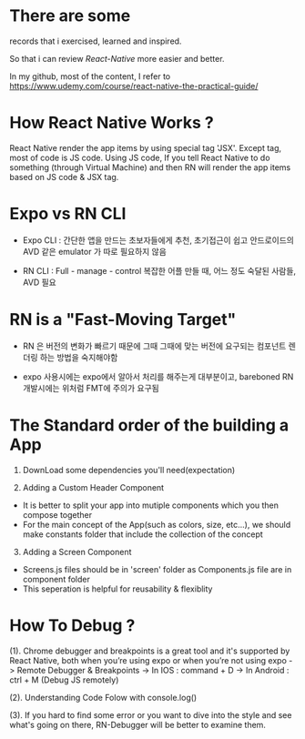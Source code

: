 # There are some 
records that i exercised, learned and inspired.

So that i can review *React-Native* more easier and better.

In my github, most of the content, I refer to https://www.udemy.com/course/react-native-the-practical-guide/ 

# How React Native Works ?
React Native render the app items by using special tag 'JSX'. Except tag, most of code is JS code. Using JS code, If you tell React Native to do something (through Virtual Machine) and then RN will render the app items based on JS code & JSX tag.

# Expo vs RN CLI
- Expo CLI
: 간단한 앱을 만드는 초보자들에게 추천, 초기접근이 쉽고 안드로이드의 AVD 같은 emulator 가 따로 필요하지 않음

- RN CLI
: Full - manage - control 복잡한 어플 만들 때, 어느 정도 숙달된 사람들, AVD 필요

# RN is a "Fast-Moving Target"
- RN 은 버전의 변화가 빠르기 때문에 그때 그때에 맞는 버전에 요구되는 컴포넌트 렌더링 하는 방법을 숙지해야함

- expo 사용시에는 expo에서 알아서 처리를 해주는게 대부분이고, bareboned RN 개발시에는 위처럼 FMT에 주의가 요구됨

# The Standard order of the building a App

1. DownLoad some dependencies you'll need(expectation)

2. Adding a Custom Header Component
- It is better to split your app into mutiple components which you then compose together
- For the main concept of the App(such as colors, size, etc...), we should make constants folder that include the collection of the concept

3. Adding a Screen Component 
- Screens.js files should be in 'screen' folder as Components.js file are in component folder
- This seperation is helpful for reusability & flexiblity


# How To Debug ?
(1). Chrome debugger and breakpoints is a great tool and it's supported by React Native, both when you’re using expo or when you’re not using expo
-> Remote Debugger & Breakpoints
-> In IOS : command + D
-> In Android : ctrl + M (Debug JS remotely)

(2). Understanding Code Folow with 
console.log()

(3). If you hard to find some error or you want to dive into the style and see what's going on there, RN-Debugger will be better to examine them.
